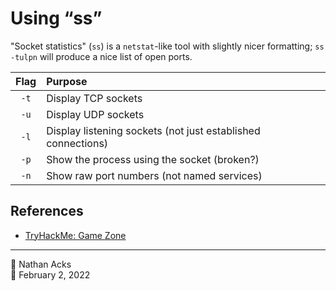 # Using “ss”

"Socket statistics" (`ss`) is a `netstat`-like tool with slightly nicer formatting; `ss -tulpn` will produce a nice list of open ports.

| Flag | Purpose                                                      |
|:----:|:------------------------------------------------------------ |
| `-t` | Display TCP sockets                                          |
| `-u` | Display UDP sockets                                          |
| `-l` | Display listening sockets (not just established connections) |
| `-p` | Show the process using the socket (broken?)                  |
| `-n` | Show raw port numbers (not named services)                   |

## References

* [TryHackMe: Game Zone](tryhackme-game-zone.md)

- - - -

👤 Nathan Acks  
📅 February 2, 2022
